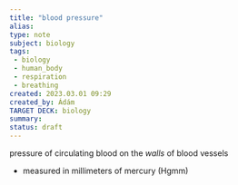 ```yaml
---
title: "blood pressure"
alias: 
type: note
subject: biology
tags:
 - biology
 - human_body
 - respiration
 - breathing
created: 2023.03.01 09:29
created_by: Ádám
TARGET DECK: biology
summary: 
status: draft 
---
```

pressure of circulating blood on the *walls* of blood vessels
- measured in millimeters of mercury (Hgmm)
